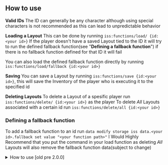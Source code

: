 
## How to use
**Valid IDs**
The ID can generally be any character although using special characters is not recommended as this can lead to unpredictable behavior

**Loading a Layout**
This can be done by running `iss:functions/load/ {id:<your id>}`
If the player doesn't have a saved Layout tied to the ID it will try to run the defined fallback function(see "**Defining a fallback function**") if there is no fallback function defined for that ID it will fail

You can also load the defined fallback function directly by running `iss:functions/load/fallback {id:<your id>}`

**Saving**
You can save a Layout by running `iss:functions/save {id:<your id>}`, this will save the Inventory of the player who is executing it to the specified id

**Deleting Layouts**
To delete a Layout of a spesific player run `iss:functions/delete/ {id:<your id>}` as the player
To delete _All_ Layouts associated with a certain id run `iss:functions/delete/all {id:<your id>}`

### Defining a fallback function

To add a fallback function to an id run `data modify storage iss data.<your id>.fallback set value "<your function path>"` 
I Would Highly Recommend that you put the command in your load function as deleting _All_ Layouts will also remove the fallback function data(subject to change)
<details>
<summary> How to use [old pre 2.0.0]</summary>


## Inventory Types

### Global Inventories
Global inventories serve as a backup for **personal inventories**, operating independently from individual player data.

### Personal Inventories
Personal inventories are linked to individual players. They were originally designed for those who wanted to customize their kits differently from the default options, but they can be used for any purpose. If a player attempts to load a personal inventory that hasn't been saved yet, the corresponding **global inventory** will be loaded instead.

---


## Saving and Loading Inventories

## Inventory Ids
To save or load an inventory, you must always provide the inventory's ID. Note that certain characters are **not allowed** in the inventory ID, including:

- Spaces
- Periods (`.`)
- Square brackets (`[]`)
- Parentheses (`()`)

---

## Saving & Loading
These commands are designed to store and restore the inventory of the player who executes them.

### Saving

1. **Global Inventory**  
   Use the `save_default` function to save a global inventory, including the desired ID as an argument.

   **Example:**
   ``` 
   /function iss:functions/save_default {id:"starter_kit"}
   ```

2. **Personal Inventory**  
   To save a personal inventory, use the `save_custom_layout` function with the ID argument.

   **Example:**
   ```
   /function iss:functions/save_custom_layout {id:"starter_kit"}
   ```

### Loading
Loading commands replace the player's entire inventory.

1. **Global Inventory**  
   Use the `load_default` function to load a global inventory, specifying the ID.

   **Example:**
   ```
   /function iss:functions/load_default {id:"starter_kit"}
   ```

2. **Personal Inventory**  
   To load a personal inventory, use the `load_custom_layout` function with the ID argument.

   **Example:**
   ```
   /function iss:functions/load_custom_layout {id:"starter_kit"}
   ```
 ### Resetting Personal Inventories 
- To reset a player's personal inventory, use the `reset_custom_layout` function. This will clear and reset the personal inventory of the executing player.

   **Example:**
   ```
   /function iss:functions/reset_custom_layout {id:"starter_kit"}
   ```